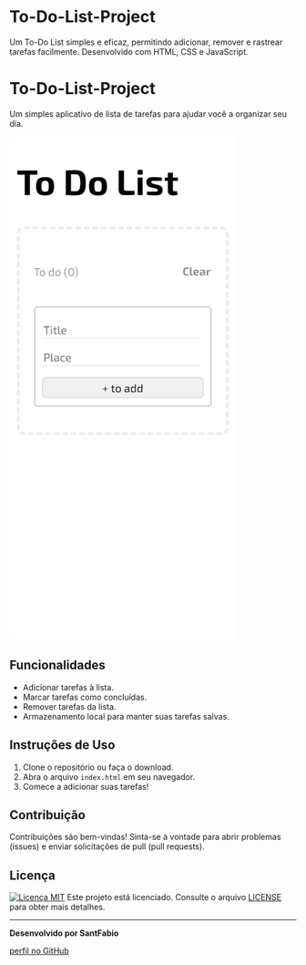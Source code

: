 # To-Do-List-Project
Um To-Do List simples e eficaz, permitindo adicionar, remover e rastrear tarefas facilmente. Desenvolvido com HTML, CSS e JavaScript.
# To-Do-List-Project

Um simples aplicativo de lista de tarefas para ajudar você a organizar seu dia.

![Screenshot](https://github.com/SantFabio/To-Do-List-Project/blob/master/img/To-do-list.png)

## Funcionalidades

- Adicionar tarefas à lista.
- Marcar tarefas como concluídas.
- Remover tarefas da lista.
- Armazenamento local para manter suas tarefas salvas.

## Instruções de Uso

1. Clone o repositório ou faça o download.
2. Abra o arquivo `index.html` em seu navegador.
3. Comece a adicionar suas tarefas!

## Contribuição

Contribuições são bem-vindas! Sinta-se à vontade para abrir problemas (issues) e enviar solicitações de pull (pull requests).

## Licença

[![Licença MIT](https://img.shields.io/badge/license-MIT-blue)](https://github.com/SantFabio/To-Do-List-Project/blob/main/LICENSE) Este projeto está licenciado. Consulte o arquivo [LICENSE](https://github.com/SantFabio/To-Do-List-Project/blob/main/LICENSE) para obter mais detalhes.


---

**Desenvolvido por SantFabio**

[perfil no GitHub](https://github.com/SantFabio)
